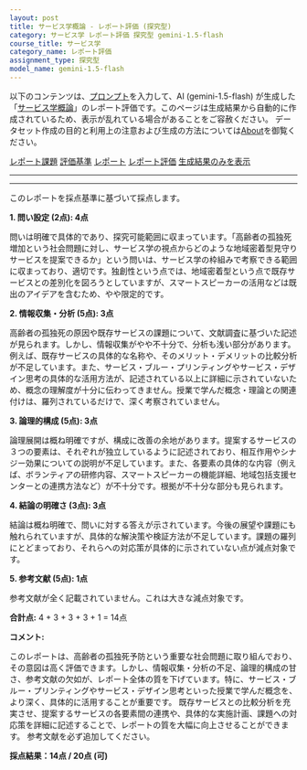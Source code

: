 ```yaml
---
layout: post
title: サービス学概論 - レポート評価 (探究型)
category: サービス学 レポート評価 探究型 gemini-1.5-flash
course_title: サービス学
category_name: レポート評価
assignment_type: 探究型
model_name: gemini-1.5-flash
---
```


以下のコンテンツは、[プロンプト](https://github.com/takedatoshiyuki/synthetic_assignments/tree/main/generated/サービス学/gemini-1.5-flash/prompt_レポート評価-探究型.md)を入力して、AI (gemini-1.5-flash) が生成した「[サービス学概論](/contents/サービス学/)」のレポート評価です。このページは生成結果から自動的に作成されているため、表示が乱れている場合があることをご容赦ください。
データセット作成の目的と利用上の注意および生成の方法については[About](/About)を御覧ください。

[レポート課題](../レポート課題-探究型)
[評価基準](../評価基準-探究型)
[レポート](../レポート-探究型)
[レポート評価](../レポート評価-探究型)
[生成結果のみを表示](https://github.com/takedatoshiyuki/synthetic_assignments/tree/main/generated/サービス学/gemini-1.5-flash/レポート評価-探究型.md)
  

***
***
  
このレポートを採点基準に基づいて採点します。

**1. 問い設定 (2点): 4点**

問いは明確で具体的であり、探究可能範囲に収まっています。「高齢者の孤独死増加という社会問題に対し、サービス学の視点からどのような地域密着型見守りサービスを提案できるか」という問いは、サービス学の枠組みで考察できる範囲に収まっており、適切です。独創性という点では、地域密着型という点で既存サービスとの差別化を図ろうとしていますが、スマートスピーカーの活用などは既出のアイデアを含むため、やや限定的です。


**2. 情報収集・分析 (5点): 3点**

高齢者の孤独死の原因や既存サービスの課題について、文献調査に基づいた記述が見られます。しかし、情報収集がやや不十分で、分析も浅い部分があります。例えば、既存サービスの具体的な名称や、そのメリット・デメリットの比較分析が不足しています。また、サービス・ブルー・プリンティングやサービス・デザイン思考の具体的な活用方法が、記述されている以上に詳細に示されていないため、概念の理解度が十分に伝わってきません。授業で学んだ概念・理論との関連付けは、羅列されているだけで、深く考察されていません。


**3. 論理的構成 (5点): 3点**

論理展開は概ね明確ですが、構成に改善の余地があります。提案するサービスの３つの要素は、それぞれが独立しているように記述されており、相互作用やシナジー効果についての説明が不足しています。また、各要素の具体的な内容（例えば、ボランティアの研修内容、スマートスピーカーの機能詳細、地域包括支援センターとの連携方法など）が不十分です。根拠が不十分な部分も見られます。


**4. 結論の明確さ (3点): 3点**

結論は概ね明確で、問いに対する答えが示されています。今後の展望や課題にも触れられていますが、具体的な解決策や検証方法が不足しています。課題の羅列にとどまっており、それらへの対応策が具体的に示されていない点が減点対象です。


**5. 参考文献 (5点): 1点**

参考文献が全く記載されていません。これは大きな減点対象です。


**合計点:** 4 + 3 + 3 + 3 + 1 = 14点


**コメント:**

このレポートは、高齢者の孤独死予防という重要な社会問題に取り組んでおり、その意図は高く評価できます。しかし、情報収集・分析の不足、論理的構成の甘さ、参考文献の欠如が、レポート全体の質を下げています。特に、サービス・ブルー・プリンティングやサービス・デザイン思考といった授業で学んだ概念を、より深く、具体的に活用することが重要です。  既存サービスとの比較分析を充実させ、提案するサービスの各要素間の連携や、具体的な実施計画、課題への対応策を詳細に記述することで、レポートの質を大幅に向上させることができます。  参考文献を必ず追加してください。


**採点結果：14点 / 20点 (可)**
